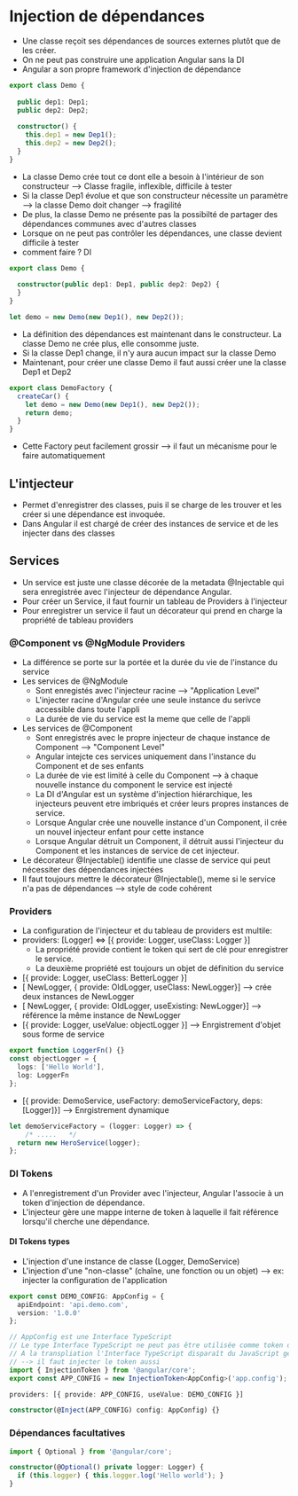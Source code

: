 # Injection de dépendances
* Une classe reçoit ses dépendances de sources externes plutôt que de les créer.
* On ne peut pas construire une application Angular sans la DI
* Angular a son propre framework d'injection de dépendance
```typescript
export class Demo {
 
  public dep1: Dep1;
  public dep2: Dep2;
 
  constructor() {
    this.dep1 = new Dep1();
    this.dep2 = new Dep2();
  }
}
```
* La classe Demo crée tout ce dont elle a besoin à l'intérieur de son constructeur --> Classe fragile, inflexible, difficile à tester
* Si la classe Dep1 évolue et que son constructeur nécessite un paramètre --> la classe Demo doit changer --> fragilité
* De plus, la classe Demo ne présente pas la possibilté de partager des dépendances communes avec d'autres classes
* Lorsque on ne peut pas contrôler les dépendances, une classe devient difficile à tester
* comment faire ? DI 
```typescript
export class Demo {
 
  constructor(public dep1: Dep1, public dep2: Dep2) {
  }
}

let demo = new Demo(new Dep1(), new Dep2());
```
* La définition des dépendances est maintenant dans le constructeur. La classe Demo ne crée plus, elle consomme juste.
* Si la classe Dep1 change, il n'y aura aucun impact sur la classe Demo
* Maintenant, pour créer une classe Demo il faut aussi créer une la classe Dep1 et Dep2 
```typescript
export class DemoFactory {
  createCar() {
    let demo = new Demo(new Dep1(), new Dep2());
    return demo;
  }
}
```
* Cette Factory peut facilement grossir --> il faut un mécanisme pour le faire automatiquement

## L'intjecteur
* Permet d'enregistrer des classes, puis il se charge de les trouver et les créer si une dépendance est invoquée.
* Dans Angular il est chargé de créer des instances de service et de les injecter dans des classes

## Services
* Un service est juste une classe décorée de la metadata @Injectable qui sera enregistrée avec l'injecteur de dépendance Angular.
* Pour créer un Service, il faut fournir un tableau de Providers à l'injecteur
* Pour enregistrer un service il faut un décorateur qui prend en charge la propriété de tableau providers
### @Component vs @NgModule Providers
* La différence se porte sur la portée et la durée du vie de l'instance du service
* Les services de @NgModule 
    - Sont enregistés avec l'injecteur racine --> "Application Level"
    - L'injecter racine d'Angular crée une seule instance du serivce accessible dans toute l'appli
    - La durée de vie du service est la meme que celle de l'appli
* Les services de @Component
    - Sont enregistrés avec le propre injecteur de chaque instance de Component --> "Component Level"
    - Angular intejcte ces services uniquement dans l'instance du Component et de ses enfants
    - La durée de vie est limité à celle du Component --> à chaque nouvelle instance du component le service est injecté 
    - La DI d'Angular est un système d'injection hiérarchique, les injecteurs peuvent etre imbriqués et créer leurs propres instances de service.
    - Lorsque Angular crée une nouvelle instance d'un Component, il crée un nouvel injecteur enfant pour cette instance
    - Lorsque Angular détruit un Component, il détruit aussi l'injecteur du Component et les instances de service de cet injecteur.
* Le décorateur @Injectable() identifie une classe de service qui peut nécessiter des dépendances injectées
* Il faut toujours mettre le décorateur @Injectable(), meme si le service n'a pas de dépendances --> style de code cohérent
### Providers
* La configuration de l'injecteur et du tableau de providers est multile:
* providers: [Logger] <=> [{ provide: Logger, useClass: Logger }]
    - La propriété provide contient le token qui sert de clé pour enregistrer le service.
    - La deuxième propriété est toujours un objet de définition du service
* [{ provide: Logger, useClass: BetterLogger }]
* [ NewLogger, { provide: OldLogger, useClass: NewLogger}] --> crée deux instances de NewLogger
* [ NewLogger, { provide: OldLogger, useExisting: NewLogger}] --> référence la même instance de NewLogger
* [{ provide: Logger, useValue: objectLogger }] --> Enrgistrement d'objet sous forme de service
```typescript
export function LoggerFn() {}
const objectLogger = {
  logs: ['Hello World'],
  log: LoggerFn
};
```
* [{ provide: DemoService, useFactory: demoServiceFactory, deps: [Logger]}] --> Enrgistrement dynamique
```typescript
let demoServiceFactory = (logger: Logger) => {
    /* .....   */
  return new HeroService(logger);
};
```
### DI Tokens
* A l'enregistrement d'un Provider avec l'injecteur, Angular l'associe à un token d'injection de dépendance. 
* L'injecteur gère une mappe interne de token à laquelle il fait référence lorsqu'il cherche une dépendance.
#### DI Tokens types
* L'injection d'une instance de classe (Logger, DemoService)
* L'injection d'une "non-classe" (chaîne, une fonction ou un objet) --> ex: injecter la configuration de l'application
```typescript
export const DEMO_CONFIG: AppConfig = {
  apiEndpoint: 'api.demo.com',
  version: '1.0.0'
};

// AppConfig est une Interface TypeScript
// Le type Interface TypeScript ne peut pas être utilisée comme token d'injection pas Angular
// A la transpliation l'Interface TypeScript disparaît du JavaScript généré.
// --> il faut injecter le token aussi
import { InjectionToken } from '@angular/core';
export const APP_CONFIG = new InjectionToken<AppConfig>('app.config');

providers: [{ provide: APP_CONFIG, useValue: DEMO_CONFIG }]

constructor(@Inject(APP_CONFIG) config: AppConfig) {}
```

### Dépendances facultatives
```typescript
import { Optional } from '@angular/core';

constructor(@Optional() private logger: Logger) {
  if (this.logger) { this.logger.log('Hello world'); }
}
```